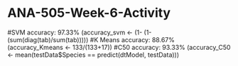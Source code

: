# ANA-505-Week-6-Activity
#SVM accuracy: 97.33% (accuracy_svm <- (1- (1-(sum(diag(tab)/sum(tab)))))
#K Means accuracy: 88.67% (accuracy_Kmeans <- 133/(133+17))
#C50 accuracy: 93.33% (accuracy_C50 <- mean(testData$Species == predict(dtModel, testData)))
